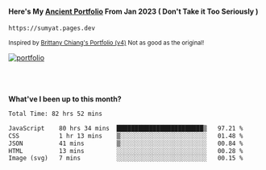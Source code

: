 #### Here's My [Ancient Portfolio](https://sumyat.pages.dev) From Jan 2023 ( Don't Take it Too Seriously ) 
````bash
https://sumyat.pages.dev 
````

<sub>Inspired by [Brittany Chiang's Portfolio (v4)](https://v4.brittanychiang.com/) Not as good as the original!</sub>


<a href='https://sumyat.pages.dev/'>
    <img src='https://github.com/sumyat-aung/sumyat-aung/assets/108873224/c9b4f2be-c585-4dd3-84e1-692c3854a6d8' alt='portfolio' align='center' />
</a>


<br />
<br />


<br />
<br />

**What've I been up to this month?**

<!--START_SECTION:waka-->

```txt
Total Time: 82 hrs 52 mins

JavaScript    80 hrs 34 mins  ████████████████████████▒   97.21 %
CSS           1 hr 13 mins    ▒░░░░░░░░░░░░░░░░░░░░░░░░   01.48 %
JSON          41 mins         ▒░░░░░░░░░░░░░░░░░░░░░░░░   00.84 %
HTML          13 mins         ░░░░░░░░░░░░░░░░░░░░░░░░░   00.28 %
Image (svg)   7 mins          ░░░░░░░░░░░░░░░░░░░░░░░░░   00.15 %
```

<!--END_SECTION:waka-->




